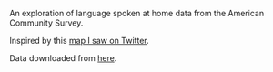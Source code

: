 An exploration of language spoken at home data from the American Community Survey. 

Inspired by this [map I saw on Twitter](https://twitter.com/mapmakerbot/status/1274466655947587587/photo/1).  

Data downloaded from [here](https://data.census.gov/cedsci/table?q=C16001%3A%20LANGUAGE%20SPOKEN%20AT%20HOME%20FOR%20THE%20POPULATION%205%20YEARS%20AND%20OVER&hidePreview=true&tid=ACSDT5Y2018.C16001&t=Language%20Spoken%20at%20Home&g=0100000US.050000).
